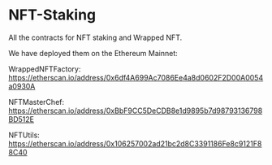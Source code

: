 # NFT-Staking

All the contracts for NFT staking and Wrapped NFT.

We have deployed them on the Ethereum Mainnet: 

WrappedNFTFactory: https://etherscan.io/address/0x6df4A699Ac7086Ee4a8d0602F2D00A0054a0930A

NFTMasterChef: https://etherscan.io/address/0xBbF9CC5DeCDB8e1d9895b7d98793136798BD512E

NFTUtils: https://etherscan.io/address/0x106257002ad21bc2d8C3391186Fe8c9121F88C40

